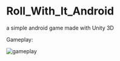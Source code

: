 # Roll_With_It_Android
a simple android game made with Unity 3D

Gameplay:

![gameplay](https://user-images.githubusercontent.com/9068202/158512548-2119c978-f97d-403d-add6-9bc8f12e5251.gif)
